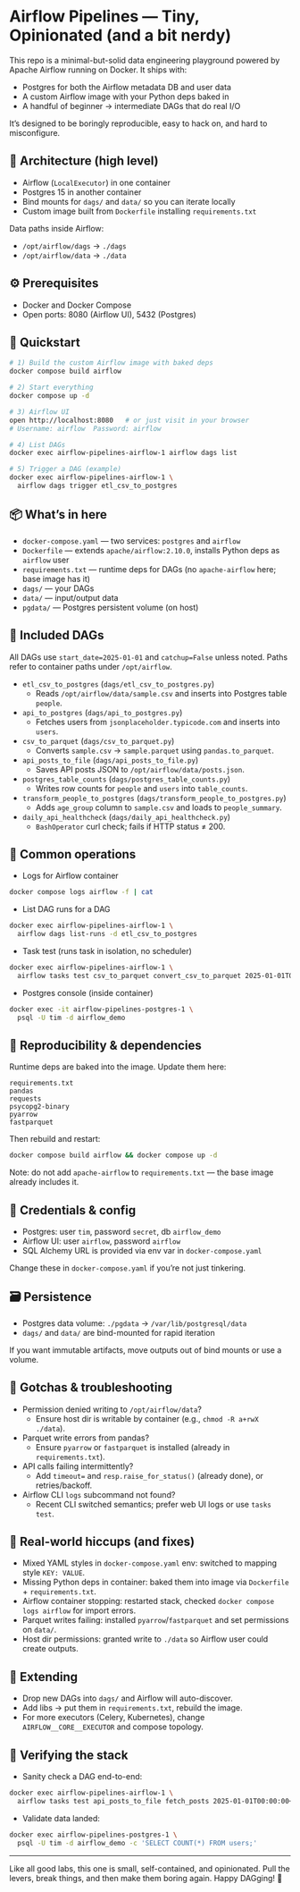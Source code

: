# Airflow Pipelines — Tiny, Opinionated (and a bit nerdy)

This repo is a minimal-but-solid data engineering playground powered by Apache Airflow running on Docker. It ships with:

- Postgres for both the Airflow metadata DB and user data
- A custom Airflow image with your Python deps baked in
- A handful of beginner → intermediate DAGs that do real I/O

It’s designed to be boringly reproducible, easy to hack on, and hard to misconfigure.

## 🧱 Architecture (high level)

- Airflow (`LocalExecutor`) in one container
- Postgres 15 in another container
- Bind mounts for `dags/` and `data/` so you can iterate locally
- Custom image built from `Dockerfile` installing `requirements.txt`

Data paths inside Airflow:
- `/opt/airflow/dags` → `./dags`
- `/opt/airflow/data` → `./data`

## ⚙️ Prerequisites

- Docker and Docker Compose
- Open ports: 8080 (Airflow UI), 5432 (Postgres)

## 🚀 Quickstart

```bash
# 1) Build the custom Airflow image with baked deps
docker compose build airflow

# 2) Start everything
docker compose up -d

# 3) Airflow UI
open http://localhost:8080   # or just visit in your browser
# Username: airflow  Password: airflow

# 4) List DAGs
docker exec airflow-pipelines-airflow-1 airflow dags list

# 5) Trigger a DAG (example)
docker exec airflow-pipelines-airflow-1 \
  airflow dags trigger etl_csv_to_postgres
```

## 📦 What’s in here

- `docker-compose.yaml` — two services: `postgres` and `airflow`
- `Dockerfile` — extends `apache/airflow:2.10.0`, installs Python deps as `airflow` user
- `requirements.txt` — runtime deps for DAGs (no `apache-airflow` here; base image has it)
- `dags/` — your DAGs
- `data/` — input/output data
- `pgdata/` — Postgres persistent volume (on host)

## 🧪 Included DAGs

All DAGs use `start_date=2025-01-01` and `catchup=False` unless noted. Paths refer to container paths under `/opt/airflow`.

- `etl_csv_to_postgres` (`dags/etl_csv_to_postgres.py`)
  - Reads `/opt/airflow/data/sample.csv` and inserts into Postgres table `people`.
- `api_to_postgres` (`dags/api_to_postgres.py`)
  - Fetches users from `jsonplaceholder.typicode.com` and inserts into `users`.
- `csv_to_parquet` (`dags/csv_to_parquet.py`)
  - Converts `sample.csv` → `sample.parquet` using `pandas.to_parquet`.
- `api_posts_to_file` (`dags/api_posts_to_file.py`)
  - Saves API posts JSON to `/opt/airflow/data/posts.json`.
- `postgres_table_counts` (`dags/postgres_table_counts.py`)
  - Writes row counts for `people` and `users` into `table_counts`.
- `transform_people_to_postgres` (`dags/transform_people_to_postgres.py`)
  - Adds `age_group` column to `sample.csv` and loads to `people_summary`.
- `daily_api_healthcheck` (`dags/daily_api_healthcheck.py`)
  - `BashOperator` curl check; fails if HTTP status ≠ 200.

## 🧰 Common operations

- Logs for Airflow container
```bash
docker compose logs airflow -f | cat
```

- List DAG runs for a DAG
```bash
docker exec airflow-pipelines-airflow-1 \
  airflow dags list-runs -d etl_csv_to_postgres
```

- Task test (runs task in isolation, no scheduler)
```bash
docker exec airflow-pipelines-airflow-1 \
  airflow tasks test csv_to_parquet convert_csv_to_parquet 2025-01-01T00:00:00+00:00
```

- Postgres console (inside container)
```bash
docker exec -it airflow-pipelines-postgres-1 \
  psql -U tim -d airflow_demo
```

## 🔁 Reproducibility & dependencies

Runtime deps are baked into the image. Update them here:

```
requirements.txt
pandas
requests
psycopg2-binary
pyarrow
fastparquet
```

Then rebuild and restart:
```bash
docker compose build airflow && docker compose up -d
```

Note: do not add `apache-airflow` to `requirements.txt` — the base image already includes it.

## 🔐 Credentials & config

- Postgres: user `tim`, password `secret`, db `airflow_demo`
- Airflow UI: user `airflow`, password `airflow`
- SQL Alchemy URL is provided via env var in `docker-compose.yaml`

Change these in `docker-compose.yaml` if you’re not just tinkering.

## 🗃️ Persistence

- Postgres data volume: `./pgdata` → `/var/lib/postgresql/data`
- `dags/` and `data/` are bind-mounted for rapid iteration

If you want immutable artifacts, move outputs out of bind mounts or use a volume.

## 🧪 Gotchas & troubleshooting

- Permission denied writing to `/opt/airflow/data`?
  - Ensure host dir is writable by container (e.g., `chmod -R a+rwX ./data`).
- Parquet write errors from pandas?
  - Ensure `pyarrow` or `fastparquet` is installed (already in `requirements.txt`).
- API calls failing intermittently?
  - Add `timeout=` and `resp.raise_for_status()` (already done), or retries/backoff.
- Airflow CLI `logs` subcommand not found?
  - Recent CLI switched semantics; prefer web UI logs or use `tasks test`.

## 📝 Real-world hiccups (and fixes)

- Mixed YAML styles in `docker-compose.yaml` env: switched to mapping style `KEY: VALUE`.
- Missing Python deps in container: baked them into image via `Dockerfile` + `requirements.txt`.
- Airflow container stopping: restarted stack, checked `docker compose logs airflow` for import errors.
- Parquet writes failing: installed `pyarrow`/`fastparquet` and set permissions on `data/`.
- Host dir permissions: granted write to `./data` so Airflow user could create outputs.

## 🧩 Extending

- Drop new DAGs into `dags/` and Airflow will auto-discover.
- Add libs → put them in `requirements.txt`, rebuild the image.
- For more executors (Celery, Kubernetes), change `AIRFLOW__CORE__EXECUTOR` and compose topology.

## 🧪 Verifying the stack

- Sanity check a DAG end-to-end:
```bash
docker exec airflow-pipelines-airflow-1 \
  airflow tasks test api_posts_to_file fetch_posts 2025-01-01T00:00:00+00:00
```
- Validate data landed:
```bash
docker exec airflow-pipelines-postgres-1 \
  psql -U tim -d airflow_demo -c 'SELECT COUNT(*) FROM users;'
```

---

Like all good labs, this one is small, self-contained, and opinionated. Pull the levers, break things, and then make them boring again. Happy DAGging! 🚀 